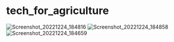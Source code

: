 # tech_for_agriculture
![Screenshot_20221224_184816](https://user-images.githubusercontent.com/57231254/209914531-2c4e6776-69f9-4bb9-9ecc-63c7da55fb40.png)
![Screenshot_20221224_184858](https://user-images.githubusercontent.com/57231254/209914534-5948a5a8-c7a7-4d35-9477-da976e300f61.png)
![Screenshot_20221224_184659](https://user-images.githubusercontent.com/57231254/209914541-4d7ba7aa-07be-4a16-adaa-9cbb30b5af34.png)
